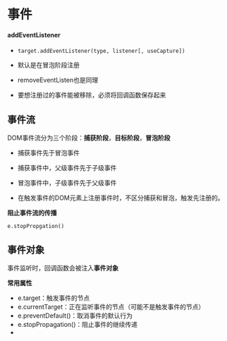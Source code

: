 # 事件





#### addEventListener

- `target.addEventListener(type, listener[, useCapture])`
- 默认是在冒泡阶段注册

- removeEventListen也是同理
- 要想注册过的事件能被移除，必须将回调函数保存起来



## 事件流

DOM事件流分为三个阶段：**捕获阶段**，**目标阶段**，**冒泡阶段**

- 捕获事件先于冒泡事件

- 捕获事件中，父级事件先于子级事件
- 冒泡事件中，子级事件先于父级事件
- 在触发事件的DOM元素上注册事件时，不区分捕获和冒泡，触发先注册的。



**阻止事件流的传播**

`e.stopPropgation()`





## 事件对象

事件监听时，回调函数会被注入**事件对象**



**常用属性**

- e.target：触发事件的节点
- e.currentTarget：正在监听事件的节点（可能不是触发事件的节点）
- e.preventDefault()：取消事件的默认行为
- e.stopPropagation()：阻止事件的继续传递
- 